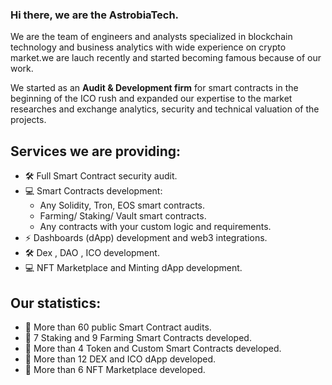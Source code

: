 ### Hi there, we are the AstrobiaTech.

We are the team of engineers and analysts specialized in blockchain technology and business analytics with wide experience on crypto market.we are lauch recently and started becoming famous because of our work. 

We started as an **Audit & Development firm** for smart contracts in the beginning of the ICO rush and expanded our expertise to the market researches and exchange analytics, security and technical valuation of the projects.

## Services we are providing:
- 🛠 Full Smart Contract security audit.
- 💻 Smart Contracts development:
  - Any Solidity, Tron, EOS smart contracts.
  - Farming/ Staking/ Vault smart contracts.
  - Any contracts with your custom logic and requirements.
- ⚡ Dashboards (dApp) development and web3 integrations.
- 🛠 Dex , DAO , ICO development.
- 💻 NFT Marketplace and Minting dApp development.

## Our statistics:
- 🚀 More than 60 public Smart Contract audits.
- 🎊 7 Staking and 9 Farming Smart Contracts developed.
- 🧨 More than 4 Token and Custom Smart Contracts developed.
- 🚀 More than 12 DEX and ICO dApp developed.
- 🎊 More than 6 NFT Marketplace developed.


